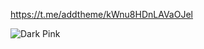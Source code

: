 https://t.me/addtheme/kWnu8HDnLAVaOJel

![Dark Pink](https://github.com/user-attachments/assets/50eb54ab-7e0c-4466-b2f7-04c5aac53219)
